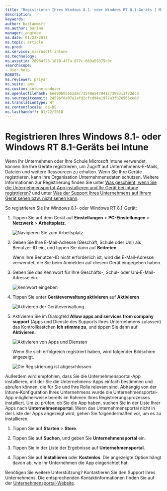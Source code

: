 ```yaml
---
title: "Registrieren Ihres Windows 8.1- oder Windows RT 8.1-Geräts | Microsoft-Dokumentation"
description: 
keywords: 
author: barlanmsft
ms.author: barlan
manager: angrobe
ms.date: 01/23/2017
ms.topic: article
ms.prod: 
ms.service: microsoft-intune
ms.technology: 
ms.assetid: 28984f26-1070-4f7a-877c-669a59375c0c
searchScope:
- User help
ROBOTS: 
ms.reviewer: priyar
ms.suite: ems
ms.custom: intune-enduser
ms.openlocfilehash: 6ee90b05e52d8c73549e54784177399313f73dcd
ms.sourcegitcommit: 2459bfda07a2afd2cfcd94a1972a3fb2e565ce8d
ms.translationtype: HT
ms.contentlocale: de-DE
ms.lasthandoff: 01/22/2018
---
```

# <a name="how-to-enroll-your-windows-81-or-windows-rt-81-device-in-intune"></a>Registrieren Ihres Windows 8.1- oder Windows RT 8.1-Geräts bei Intune

Wenn Ihr Unternehmen oder Ihre Schule Microsoft Intune verwendet, können Sie Ihre Geräte registrieren, um Zugriff auf Unternehmens-E-Mails, Dateien und weitere Ressourcen zu erhalten. Wenn Sie Ihre Geräte registrieren, kann Ihre Organisation Unternehmensdaten schützen. Weitere Informationen zur Registrierung finden Sie unter [Was geschieht, wenn Sie die Unternehmensportal-App installieren und Ihr Gerät bei Intune registrieren?](what-happens-if-you-install-the-company-portal-app-and-enroll-your-device-in-intune-windows.md) und unter [Was der Support Ihres Unternehmens auf Ihrem Gerät sehen bzw. nicht sehen kann](what-info-can-your-company-see-when-you-enroll-your-device-in-intune.md).


So registrieren Sie Ihr Windows 8.1- oder Windows RT 8.1-Gerät:

1.  Tippen Sie auf dem Gerät auf **Einstellungen** &gt; **PC-Einstellungen** &gt; **Netzwerk** &gt; **Arbeitsplatz**.

    ![Navigieren Sie zum Arbeitsplatz](./media/W81-1-workplacejoin.png)

2.  Geben Sie Ihre E-Mail-Adresse (Geschäft, Schule oder Uni) als Benutzer-ID ein, und tippen Sie dann auf **Beitreten**.

    Wenn Ihre Benutzer-ID nicht erforderlich ist, wird die E-Mail-Adresse verwendet, die Sie beim Anmelden auf diesem Gerät eingegeben haben.

3.  Geben Sie das Kennwort für Ihre Geschäfts-, Schul- oder Uni-E-Mail-Adresse ein.

    ![Kennwort eingeben](./media/W81-2-workplacesettings_signin.png)

4.  Tippen Sie unter **Geräteverwaltung aktivieren** auf **Aktivieren**

    ![Aktivieren der Geräteverwaltung](./media/W81-3-dev-mgt-turn-on.png)

5.  Aktivieren Sie im Dialogfeld **Allow apps and services from company support** (Apps und Dienste des Supports Ihres Unternehmens zulassen) das Kontrollkästchen **Ich stimme zu**, und tippen Sie dann auf **Aktivieren**.

    ![Aktivieren von Apps und Diensten](./media/W81-4-agree-allow-apps-services.png)

    Wenn Sie sich erfolgreich registriert haben, wird folgender Bildschirm angezeigt.

    ![Die Registrierung ist abgeschlossen.](./media/W81-5-enrolled-done.png)

Außerdem wird empfohlen, dass Sie die Unternehmensportal-App installieren, mit der Sie die Unternehmens-Apps einfach bestimmen und abrufen können, die für Sie und Ihre Rolle relevant sind. Abhängig von der Intune-Konfiguration Ihres Unternehmens wurde die Unternehmensportal-App möglicherweise bereits im Rahmen Ihres Registrierungsprozesses installiert. Um zu prüfen, ob Sie die App haben, suchen Sie in der Liste Ihrer Apps nach **Unternehmensportal**. Wenn das Unternehmensportal nicht in der Liste der Apps angezeigt wird, gehen Sie folgendermaßen vor, um es zu installieren.

1.  Tippen Sie auf **Starten** &gt; **Store**.

2.  Tippen Sie auf **Suchen**, und geben Sie **Unternehmensportal** ein.

3.  Tippen Sie in der Liste der Ergebnisse auf **Unternehmensportal**.

4.  Tippen Sie auf **Installieren** oder **Kostenlos**. Die angezeigte Option hängt davon ab, wie Ihr Unternehmen die App eingerichtet hat.

Benötigen Sie weitere Unterstützung? Kontaktieren Sie den Support Ihres Unternehmens. Die entsprechenden Kontaktinformationen finden Sie auf der [Unternehmensportal-Website](https://portal.manage.microsoft.com#HelpDeskDialog).
